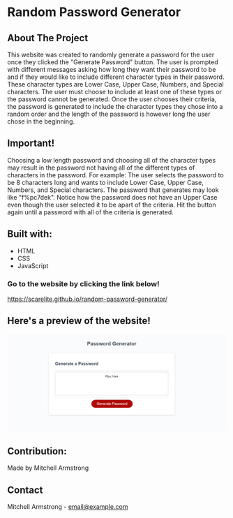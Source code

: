 # Random Password Generator

## About The Project

This website was created to randomly generate a password for the user once they clicked the "Generate Password" button. The user is prompted with different messages asking how long they want their password to be and if they would like to include different character types in their password. These character types are Lower Case, Upper Case, Numbers, and Special characters. The user must choose to include at least one of these types or the password cannot be generated. Once the user chooses their criteria, the password is generated to include the character types they chose into a random order and the length of the password is however long the user chose in the beginning.

## Important!

Choosing a low length password and choosing all of the character types may result in the password not having all of the different types of characters in the password. For example: The user selects the password to be 8 characters long and wants to include Lower Case, Upper Case, Numbers, and Special characters. The password that generates may look like "f%pc7dek". Notice how the password does not have an Upper Case even though the user selected it to be apart of the criteria. Hit the button again until a password with all of the criteria is generated. 

## Built with:
- HTML
- CSS
- JavaScript

### Go to the website by clicking the link below!
https://scarelite.github.io/random-password-generator/

## Here's a preview of the website!
![](assets/images/password-generator-home.PNG)


## Contribution: 
Made by Mitchell Armstrong

## Contact
Mitchell Armstrong - email@example.com
